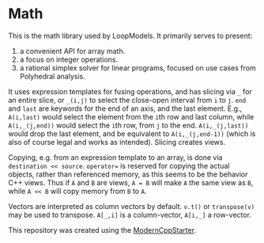 # Math

This is the math library used by LoopModels.
It primarily serves to present:
1. a convenient API for array math.
2. a focus on integer operations.
3. a rational simplex solver for linear programs, focused on use cases from Polyhedral analysis.

It uses expression templates for fusing operations, and has slicing via `_` for an entire slice, or `_(i,j)` to select the close-open interval from `i` to `j`. `end` and `last` are keywords for the end of an axis, and the last element. E.g., `A(i,last)` would select the element from the `i`th row and last column, while `A(i,_(j,end))` would select the `i`th row, from `j` to the end. `A(i,_(j,last))` would drop the last element, and be equivalent to `A(i,_(j,end-1))` (which is also of course legal and works as intended). Slicing creates views.

Copying, e.g. from an expression template to an array, is done via `destination << source`. 
`operator=` is reserved for copying the actual objects, rather than referenced memory, as this seems to be the behavior C++ views.
Thus if `A` and `B` are views, `A = B` will make `A` the same view as `B`, while `A << B` will copy memory from `B` to `A`.

Vectors are interpreted as column vectors by default. `v.t()` or `transpose(v)` may be used to transpose.
`A[_,i]` is a column-vector, `A[i,_]` a row-vector.

This repository was created using the [ModernCppStarter](https://github.com/TheLartians/ModernCppStarter).
